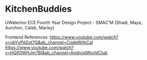 # KitchenBuddies
UWaterloo ECE Fourth Year Design Project - SMAC'M (Shadi, Maya, Aurchon, Caleb, Marley)

Frontend References:
https://www.youtube.com/watch?v=obYxPd2ot7Q&ab_channel=CodeWithCal
https://www.youtube.com/watch?v=HQX0WHJm7BI&ab_channel=AndroidWorldClub

